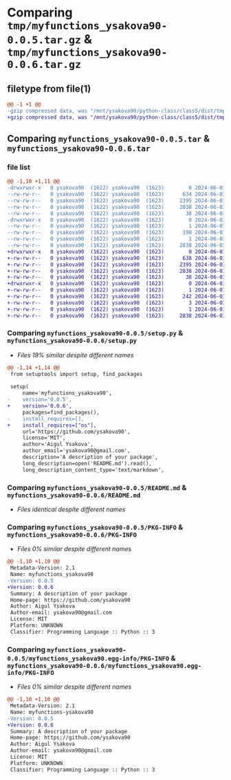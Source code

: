 # Comparing `tmp/myfunctions_ysakova90-0.0.5.tar.gz` & `tmp/myfunctions_ysakova90-0.0.6.tar.gz`

## filetype from file(1)

```diff
@@ -1 +1 @@
-gzip compressed data, was "/mnt/ysakova90/python-class/class5/dist/tmpajv0voil/myfunctions_ysakova90-0.0.5.tar", last modified: Sat Jun  1 16:45:12 2024, max compression
+gzip compressed data, was "/mnt/ysakova90/python-class/class5/dist/tmp_0gfjdpl/myfunctions_ysakova90-0.0.6.tar", last modified: Sat Jun  1 16:46:03 2024, max compression
```

## Comparing `myfunctions_ysakova90-0.0.5.tar` & `myfunctions_ysakova90-0.0.6.tar`

### file list

```diff
@@ -1,10 +1,11 @@
-drwxrwxr-x   0 ysakova90  (1622) ysakova90  (1623)        0 2024-06-01 16:45:12.000000 myfunctions_ysakova90-0.0.5/
--rw-rw-r--   0 ysakova90  (1622) ysakova90  (1623)      634 2024-06-01 16:45:02.000000 myfunctions_ysakova90-0.0.5/setup.py
--rw-rw-r--   0 ysakova90  (1622) ysakova90  (1623)     2395 2024-06-01 16:22:13.000000 myfunctions_ysakova90-0.0.5/README.md
--rw-rw-r--   0 ysakova90  (1622) ysakova90  (1623)     2838 2024-06-01 16:45:12.000000 myfunctions_ysakova90-0.0.5/PKG-INFO
--rw-rw-r--   0 ysakova90  (1622) ysakova90  (1623)       38 2024-06-01 16:45:12.000000 myfunctions_ysakova90-0.0.5/setup.cfg
-drwxrwxr-x   0 ysakova90  (1622) ysakova90  (1623)        0 2024-06-01 16:45:12.000000 myfunctions_ysakova90-0.0.5/myfunctions_ysakova90.egg-info/
--rw-rw-r--   0 ysakova90  (1622) ysakova90  (1623)        1 2024-06-01 16:45:12.000000 myfunctions_ysakova90-0.0.5/myfunctions_ysakova90.egg-info/top_level.txt
--rw-rw-r--   0 ysakova90  (1622) ysakova90  (1623)      198 2024-06-01 16:45:12.000000 myfunctions_ysakova90-0.0.5/myfunctions_ysakova90.egg-info/SOURCES.txt
--rw-rw-r--   0 ysakova90  (1622) ysakova90  (1623)        1 2024-06-01 16:45:12.000000 myfunctions_ysakova90-0.0.5/myfunctions_ysakova90.egg-info/dependency_links.txt
--rw-rw-r--   0 ysakova90  (1622) ysakova90  (1623)     2838 2024-06-01 16:45:12.000000 myfunctions_ysakova90-0.0.5/myfunctions_ysakova90.egg-info/PKG-INFO
+drwxrwxr-x   0 ysakova90  (1622) ysakova90  (1623)        0 2024-06-01 16:46:03.000000 myfunctions_ysakova90-0.0.6/
+-rw-rw-r--   0 ysakova90  (1622) ysakova90  (1623)      638 2024-06-01 16:45:54.000000 myfunctions_ysakova90-0.0.6/setup.py
+-rw-rw-r--   0 ysakova90  (1622) ysakova90  (1623)     2395 2024-06-01 16:22:13.000000 myfunctions_ysakova90-0.0.6/README.md
+-rw-rw-r--   0 ysakova90  (1622) ysakova90  (1623)     2838 2024-06-01 16:46:03.000000 myfunctions_ysakova90-0.0.6/PKG-INFO
+-rw-rw-r--   0 ysakova90  (1622) ysakova90  (1623)       38 2024-06-01 16:46:03.000000 myfunctions_ysakova90-0.0.6/setup.cfg
+drwxrwxr-x   0 ysakova90  (1622) ysakova90  (1623)        0 2024-06-01 16:46:03.000000 myfunctions_ysakova90-0.0.6/myfunctions_ysakova90.egg-info/
+-rw-rw-r--   0 ysakova90  (1622) ysakova90  (1623)        1 2024-06-01 16:46:03.000000 myfunctions_ysakova90-0.0.6/myfunctions_ysakova90.egg-info/top_level.txt
+-rw-rw-r--   0 ysakova90  (1622) ysakova90  (1623)      242 2024-06-01 16:46:03.000000 myfunctions_ysakova90-0.0.6/myfunctions_ysakova90.egg-info/SOURCES.txt
+-rw-rw-r--   0 ysakova90  (1622) ysakova90  (1623)        3 2024-06-01 16:46:03.000000 myfunctions_ysakova90-0.0.6/myfunctions_ysakova90.egg-info/requires.txt
+-rw-rw-r--   0 ysakova90  (1622) ysakova90  (1623)        1 2024-06-01 16:46:03.000000 myfunctions_ysakova90-0.0.6/myfunctions_ysakova90.egg-info/dependency_links.txt
+-rw-rw-r--   0 ysakova90  (1622) ysakova90  (1623)     2838 2024-06-01 16:46:03.000000 myfunctions_ysakova90-0.0.6/myfunctions_ysakova90.egg-info/PKG-INFO
```

### Comparing `myfunctions_ysakova90-0.0.5/setup.py` & `myfunctions_ysakova90-0.0.6/setup.py`

 * *Files 19% similar despite different names*

```diff
@@ -1,14 +1,14 @@
 from setuptools import setup, find_packages
 
 setup(
     name='myfunctions_ysakova90',
-    version='0.0.5',
+    version='0.0.6',
     packages=find_packages(),
-    install_requires=[],
+    install_requires=["os"],
     url='https://github.com/ysakova90',
     license='MIT',
     author='Aigul Ysakova',
     author_email='ysakova90@gmail.com',
     description='A description of your package',
     long_description=open('README.md').read(),
     long_description_content_type='text/markdown',
```

### Comparing `myfunctions_ysakova90-0.0.5/README.md` & `myfunctions_ysakova90-0.0.6/README.md`

 * *Files identical despite different names*

### Comparing `myfunctions_ysakova90-0.0.5/PKG-INFO` & `myfunctions_ysakova90-0.0.6/PKG-INFO`

 * *Files 0% similar despite different names*

```diff
@@ -1,10 +1,10 @@
 Metadata-Version: 2.1
 Name: myfunctions_ysakova90
-Version: 0.0.5
+Version: 0.0.6
 Summary: A description of your package
 Home-page: https://github.com/ysakova90
 Author: Aigul Ysakova
 Author-email: ysakova90@gmail.com
 License: MIT
 Platform: UNKNOWN
 Classifier: Programming Language :: Python :: 3
```

### Comparing `myfunctions_ysakova90-0.0.5/myfunctions_ysakova90.egg-info/PKG-INFO` & `myfunctions_ysakova90-0.0.6/myfunctions_ysakova90.egg-info/PKG-INFO`

 * *Files 0% similar despite different names*

```diff
@@ -1,10 +1,10 @@
 Metadata-Version: 2.1
 Name: myfunctions-ysakova90
-Version: 0.0.5
+Version: 0.0.6
 Summary: A description of your package
 Home-page: https://github.com/ysakova90
 Author: Aigul Ysakova
 Author-email: ysakova90@gmail.com
 License: MIT
 Platform: UNKNOWN
 Classifier: Programming Language :: Python :: 3
```

